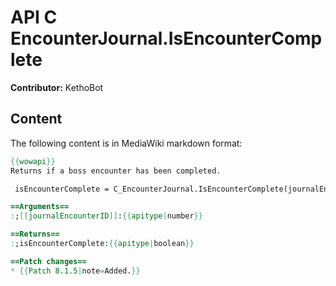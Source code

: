 # API C EncounterJournal.IsEncounterComplete

**Contributor:** KethoBot

## Content

The following content is in MediaWiki markdown format:

```mediawiki
{{wowapi}}
Returns if a boss encounter has been completed.

 isEncounterComplete = C_EncounterJournal.IsEncounterComplete(journalEncounterID)

==Arguments==
:;[[journalEncounterID]]:{{apitype|number}}

==Returns==
:;isEncounterComplete:{{apitype|boolean}}

==Patch changes==
* {{Patch 8.1.5|note=Added.}}
```